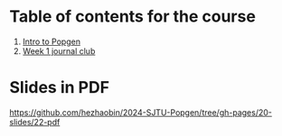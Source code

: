# Table of contents for the course

1. [Intro to Popgen](Lecture-1-intro/index.html)
2. [Week 1 journal club](Week-1-JC-Novembre-2008/index.html)

# Slides in PDF
<https://github.com/hezhaobin/2024-SJTU-Popgen/tree/gh-pages/20-slides/22-pdf>

